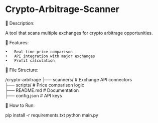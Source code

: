 # Crypto-Arbitrage-Scanner

📌 Description:

A tool that scans multiple exchanges for crypto arbitrage opportunities.

📜 Features:

	•	Real-time price comparison
	•	API integration with major exchanges
	•	Profit calculation

📂 File Structure:

/crypto-arbitrage
 ├── scanners/      # Exchange API connectors  
 ├── scripts/       # Price comparison logic  
 ├── README.md      # Documentation  
 ├── config.json    # API keys  

🚀 How to Run:

pip install -r requirements.txt
python main.py
